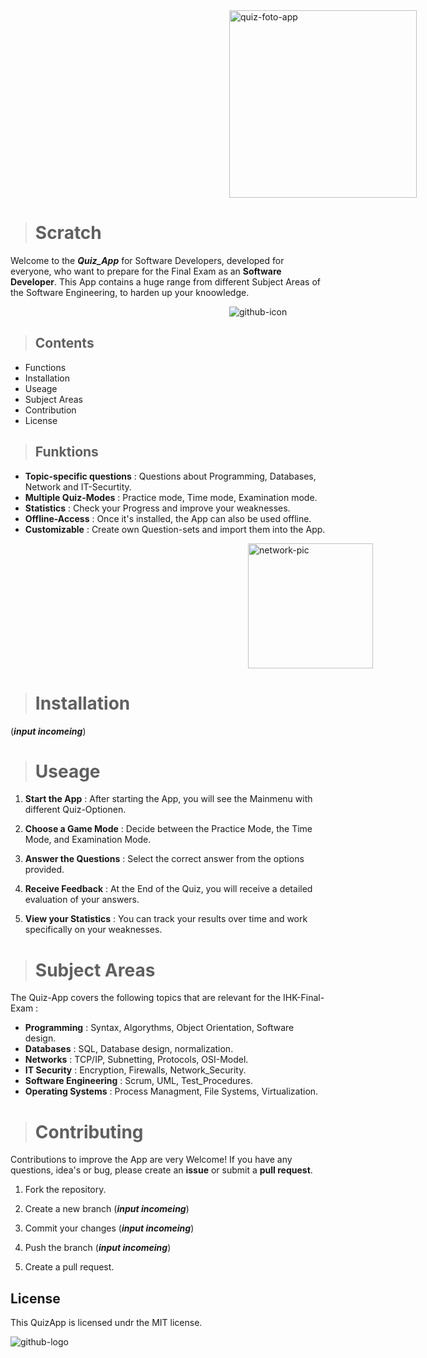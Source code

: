 <img src="https://repository-images.githubusercontent.com/182525249/aadd7a80-54fe-11eb-9872-ccd06b8789b6" alt="quiz-foto-app" width="300" style="margin-left: 350px;"/>

># Scratch 
Welcome to the ___Quiz_App___ for Software Developers, developed for everyone, who want to prepare for the Final Exam as an __Software Developer__. 
This App contains a huge range from different Subject Areas of the Software Engineering, to harden up your knoowledge.
 
<img src="https://encrypted-tbn0.gstatic.com/images?q=tbn:ANd9GcR5fTvBqEpyLmHNzZVx0YlKR5wOxFoLRAtZxA&s" alt="github-icon" style="margin-left: 350px"/>

>## Contents  
- Functions 
- Installation
- Useage
- Subject Areas
- Contribution
- License



>## Funktions

- __Topic-specific questions__ :  Questions about Programming, Databases, Network and IT-Securtity. 
- __Multiple Quiz-Modes__ : Practice mode, Time mode, Examination mode.
- __Statistics__ : Check your Progress and improve your weaknesses. 
- __Offline-Access__ : Once it's installed, the App can also be used offline.
- __Customizable__ : Create own Question-sets and import them into the App. 

<img src="https://www.citypng.com/public/uploads/preview/web-page-internet-network-white-icon-transparent-background-701751694974331jiucxqlxym.png" alt="network-pic" width="200px" style="margin-left: 380px"/>

># Installation
(***input incomeing***)

># Useage
1. __Start the App__ : After starting the App, you will see the Mainmenu with different Quiz-Optionen.

2. __Choose a Game Mode__ : Decide between the Practice Mode, the Time Mode, and Examination Mode.

3. __Answer the Questions__ : Select the correct answer from the options provided.

4. __Receive Feedback__ : At the End of the Quiz, you will receive a detailed evaluation of your answers.

5. __View your Statistics__ : You can track your results over time and work specifically on your weaknesses.

># Subject Areas

The Quiz-App covers the following topics that are relevant for the IHK-Final-Exam :

- __Programming__ : Syntax, Algorythms, Object Orientation, Software design.
- __Databases__ : SQL, Database design, normalization.
- __Networks__ : TCP/IP, Subnetting, Protocols, OSI-Model.
- __IT Security__ : Encryption, Firewalls, Network_Security.
- __Software Engineering__ : Scrum, UML, Test_Procedures.
- __Operating Systems__ : Process Managment, File Systems, Virtualization.

># Contributing

Contributions to improve the App are very Welcome! If you have any questions, idea's or bug, please create an **issue** or submit a **pull request**.

1. Fork the repository.

2. Create a new branch (***input incomeing***)

3. Commit your changes (***input incomeing***)

4. Push the branch (***input incomeing***)

5. Create a pull request.

## License

This QuizApp is licensed undr the MIT license.

<img src="https://user-images.githubusercontent.com/61475220/96919833-f701bb80-14c9-11eb-8eea-1c46ba92b906.jpg" alt="github-logo"/>
